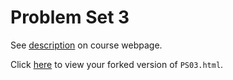 # Problem Set 3

See [description](https://rudeboybert.github.io/STAT495/#problem_set_3) on course webpage.

Click [here](http://htmlpreview.github.io/?https://github.com/pgong18/PS03/blob/master/PS03.html) to view your forked version of `PS03.html`.